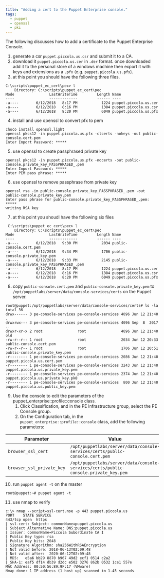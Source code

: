 ```yaml
---
title: "Adding a cert to the Puppet Enterprise console."
tags:
  - puppet
  - openssl
  - pki
---
```


The following discusses how to add a certificate to the Puppet Enterprise Console.

1. generate a csr `puppet.piccola.us.csr` and submit it to a CA.
2. download it `puppet.piccola.us.cer` in `.der` format. once downloaded add it to the personal store of a windows machine then export it with keys and extensions as a `.pfx` (e.g. `puppet.piccola.us.pfx`).
3. at this point you should have the following three files.
```
C:\scripts\puppet_ec_cert\pec> l
    Directory: C:\scripts\puppet_ec_cert\pec
Mode                LastWriteTime         Length Name
----                -------------         ------ ----
-a----        6/12/2018   8:17 PM           1224 puppet.piccola.us.cer
-a----        6/12/2018   8:16 PM           1384 puppet.piccola.us.csr
-a----        6/12/2018   8:20 PM           6049 puppet.piccola.us.pfx
```
4. install and use openssl to convert pfx to pem
```
choco install openssl.light
openssl pkcs12 -in puppet.piccola.us.pfx -clcerts -nokeys -out public-console.cert.pem
Enter Import Password: *****
```
5. use openssl to create passphrased private key
```
openssl pkcs12 -in puppet.piccola.us.pfx -nocerts -out public-console.private_key_PASSPHRASED_.pem
Enter Import Password: *****
Enter PEM pass phrase: *****
```
6. use openssl to remove passphrase from private key
```
openssl rsa -in public-console.private_key_PASSPHRASED_.pem -out public-console.private_key.pem
Enter pass phrase for public-console.private_key_PASSPHRASED_.pem: *****
writing RSA key
```
7. at this point you shoudl have the following six files
```
 C:\scripts\puppet_ec_cert\pec> l
    Directory: C:\scripts\puppet_ec_cert\pec
Mode                LastWriteTime         Length Name
----                -------------         ------ ----
-a----        6/12/2018   9:30 PM           2034 public-console.cert.pem
-a----        6/12/2018   9:34 PM           1706 public-console.private_key.pem
-a----        6/12/2018   9:33 PM           2145 public-console.private_key_PASSPHRASED_.pem
-a----        6/12/2018   8:17 PM           1224 puppet.piccola.us.cer
-a----        6/12/2018   8:16 PM           1384 puppet.piccola.us.csr
-a----        6/12/2018   8:20 PM           6049 puppet.piccola.us.pfx
```
8. copy `public-console.cert.pem` and `public-console.private_key.pem` to `/opt/puppetlabs/server/data/console-services/certs` on the Puppet server.
```
root@puppet:/opt/puppetlabs/server/data/console-services/certs# ls -la
total 36
drwx------ 3 pe-console-services pe-console-services 4096 Jun 12 21:40 .
drwxrwx--- 3 pe-console-services pe-console-services 4096 Sep  8  2017 ..
drwxr-xr-x 2 root                root                4096 Jun 12 21:40 old
-rw-r--r-- 1 root                root                2034 Jun 12 20:33 public-console.cert.pem
-rw-r--r-- 1 root                root                1706 Jun 12 20:51 public-console.private_key.pem
-r-------- 1 pe-console-services pe-console-services 2086 Jun 12 21:40 puppet.piccola.us.cert.pem
-r-------- 1 pe-console-services pe-console-services 3243 Jun 12 21:40 puppet.piccola.us.private_key.pem
-r-------- 1 pe-console-services pe-console-services 2374 Jun 12 21:40 puppet.piccola.us.private_key.pk8
-r-------- 1 pe-console-services pe-console-services  800 Jun 12 21:40 puppet.piccola.us.public_key.pem
```
9. Use the console to edit the parameters of the puppet_enterprise::profile::console class.
    1. Click Classification, and in the PE Infrastructure group, select the PE Console group.
    2. On the Configuration tab, in the `puppet_enterprise::profile::console` class, add the following parameters:

| Parameter | Value |
| --- | --- |
| `browser_ssl_cert` | `/opt/puppetlabs/server/data/console-services/certs/public-console.cert.pem` |
| `browser_ssl_private_key` | `/opt/puppetlabs/server/data/console-services/certs/public-console.private_key.pem` |

10. run `puppet agent -t` on the master
```
root@puppet:~# puppet agent -t
```
11. use nmap to verify
```
c:\> nmap --script=ssl-cert.nse -p 443 puppet.piccola.us
PORT    STATE SERVICE
443/tcp open  https
| ssl-cert: Subject: commonName=puppet.piccola.us
| Subject Alternative Name: DNS:puppet.piccola.us
| Issuer: commonName=Piccola Subordinate CA I
| Public Key type: rsa
| Public Key bits: 2048
| Signature Algorithm: sha256WithRSAEncryption
| Not valid before: 2018-06-13T02:09:48
| Not valid after:  2020-06-12T02:09:48
| MD5:   e5a6 bb29 8870 b967 49d2 ecf1 0514 c2a2
|_SHA-1: eaf5 df14 db39 d2dc e502 3276 862b 0532 1ce1 557e
MAC Address: 00:50:56:89:9F:17 (VMware)
Nmap done: 1 IP address (1 host up) scanned in 1.45 seconds
```